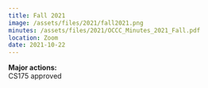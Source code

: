 ```yaml
---
title: Fall 2021
image: /assets/files/2021/fall2021.png
minutes: /assets/files/2021/OCCC_Minutes_2021_Fall.pdf
location: Zoom
date: 2021-10-22
---
```


**Major actions:**  
CS175 approved
